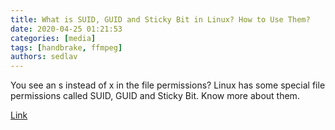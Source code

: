```yaml
---
title: What is SUID, GUID and Sticky Bit in Linux? How to Use Them?
date: 2020-04-25 01:21:53
categories: [media]
tags: [handbrake, ffmpeg]
authors: sedlav
---
```


You see an s instead of x in the file permissions? Linux has some special file permissions called SUID, GUID and Sticky Bit. Know more about them.

[Link](https://linuxhandbook.com/suid-sgid-sticky-bit/)
